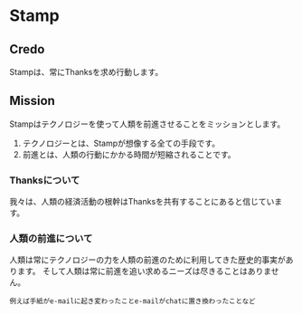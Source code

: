 # Stamp

## Credo
Stampは、常にThanksを求め行動します。

## Mission
Stampはテクノロジーを使って人類を前進させることをミッションとします。
1. テクノロジーとは、Stampが想像する全ての手段です。
1. 前進とは、人類の行動にかかる時間が短縮されることです。

### Thanksについて
我々は、人類の経済活動の根幹はThanksを共有することにあると信じています。

### 人類の前進について
人類は常にテクノロジーの力を人類の前進のために利用してきた歴史的事実があります。
そして人類は常に前進を追い求めるニーズは尽きることはありません。

`例えば手紙がe-mailに起き変わったことe-mailがchatに置き換わったことなど`


